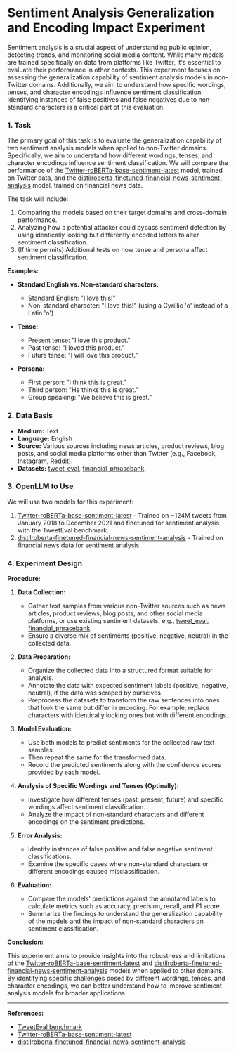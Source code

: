 # Sentiment Analysis Generalization and Encoding Impact Experiment

Sentiment analysis is a crucial aspect of understanding public opinion, detecting trends, and monitoring social media content. While many models are trained specifically on data from platforms like Twitter, it's essential to evaluate their performance in other contexts. This experiment focuses on assessing the generalization capability of sentiment analysis models in non-Twitter domains. Additionally, we aim to understand how specific wordings, tenses, and character encodings influence sentiment classification. Identifying instances of false positives and false negatives due to non-standard characters is a critical part of this evaluation.

### 1. Task

The primary goal of this task is to evaluate the generalization capability of two sentiment analysis models when applied to non-Twitter domains. Specifically, we aim to understand how different wordings, tenses, and character encodings influence sentiment classification. We will compare the performance of the [Twitter-roBERTa-base-sentiment-latest](https://huggingface.co/cardiffnlp/twitter-roberta-base-sentiment-latest) model, trained on Twitter data, and the [distilroberta-finetuned-financial-news-sentiment-analysis](https://huggingface.co/mrm8488/distilroberta-finetuned-financial-news-sentiment-analysis) model, trained on financial news data.

The task will include:

1. Comparing the models based on their target domains and cross-domain performance.
2. Analyzing how a potential attacker could bypass sentiment detection by using identically looking but differently encoded letters to alter sentiment classification.
3. (If time permits) Additional tests on how tense and persona affect sentiment classification.

**Examples:**

- **Standard English vs. Non-standard characters:**
  - Standard English: "I love this!"
  - Non-standard character: "I lоve this!" (using a Cyrillic 'о' instead of a Latin 'o')
- **Tense:**

  - Present tense: "I love this product."
  - Past tense: "I loved this product."
  - Future tense: "I will love this product."

- **Persona:**
  - First person: "I think this is great."
  - Third person: "He thinks this is great."
  - Group speaking: "We believe this is great."

### 2. Data Basis

- **Medium:** Text
- **Language:** English
- **Source:** Various sources including news articles, product reviews, blog posts, and social media platforms other than Twitter (e.g., Facebook, Instagram, Reddit).
- **Datasets:** [tweet_eval](https://huggingface.co/datasets/tweet_eval), [financial_phrasebank](https://huggingface.co/datasets/takala/financial_phrasebank).

### 3. OpenLLM to Use

We will use two models for this experiment:

1. [Twitter-roBERTa-base-sentiment-latest](https://huggingface.co/cardiffnlp/twitter-roberta-base-sentiment-latest) - Trained on ~124M tweets from January 2018 to December 2021 and finetuned for sentiment analysis with the TweetEval benchmark.
2. [distilroberta-finetuned-financial-news-sentiment-analysis](https://huggingface.co/mrm8488/distilroberta-finetuned-financial-news-sentiment-analysis) - Trained on financial news data for sentiment analysis.

### 4. Experiment Design

**Procedure:**

1. **Data Collection:**

   - Gather text samples from various non-Twitter sources such as news articles, product reviews, blog posts, and other social media platforms, or use existing sentiment datasets, e.g., [tweet_eval](https://huggingface.co/datasets/tweet_eval), [financial_phrasebank](https://huggingface.co/datasets/takala/financial_phrasebank).
   - Ensure a diverse mix of sentiments (positive, negative, neutral) in the collected data.

2. **Data Preparation:**

   - Organize the collected data into a structured format suitable for analysis.
   - Annotate the data with expected sentiment labels (positive, negative, neutral), if the data was scraped by ourselves.
   - Preprocess the datasets to transform the raw sentences into ones that look the same but differ in encoding. For example, replace characters with identically looking ones but with different encodings.

3. **Model Evaluation:**

   - Use both models to predict sentiments for the collected raw text samples.
   - Then repeat the same for the transformed data.
   - Record the predicted sentiments along with the confidence scores provided by each model.

4. **Analysis of Specific Wordings and Tenses (Optinally):**

   - Investigate how different tenses (past, present, future) and specific wordings affect sentiment classification.
   - Analyze the impact of non-standard characters and different encodings on the sentiment predictions.

5. **Error Analysis:**

   - Identify instances of false positive and false negative sentiment classifications.
   - Examine the specific cases where non-standard characters or different encodings caused misclassification.

6. **Evaluation:**

   - Compare the models' predictions against the annotated labels to calculate metrics such as accuracy, precision, recall, and F1 score.
   - Summarize the findings to understand the generalization capability of the models and the impact of non-standard characters on sentiment classification.

<!---
**Testing with Common LLMs (Optinally):**

To contextualize the results, we will also evaluate how other common sentiment analysis models (e.g., GPT-3, etc.) perform on the same task. This will help in understanding whether the issues observed are specific to the selected models or are common across different models. Since the two main targeted models are both BERT-based, it is important to determine if the issues are related to the architecture itself.

-->

**Conclusion:**

This experiment aims to provide insights into the robustness and limitations of the [Twitter-roBERTa-base-sentiment-latest](https://huggingface.co/cardiffnlp/twitter-roberta-base-sentiment-latest) and [distilroberta-finetuned-financial-news-sentiment-analysis](https://huggingface.co/mrm8488/distilroberta-finetuned-financial-news-sentiment-analysis) models when applied to other domains. By identifying specific challenges posed by different wordings, tenses, and character encodings, we can better understand how to improve sentiment analysis models for broader applications.

---

**References:**

- [TweetEval benchmark](https://github.com/cardiffnlp/tweeteval)
- [Twitter-roBERTa-base-sentiment-latest](https://huggingface.co/cardiffnlp/twitter-roberta-base-sentiment-latest)
- [distilroberta-finetuned-financial-news-sentiment-analysis](https://huggingface.co/mrm8488/distilroberta-finetuned-financial-news-sentiment-analysis)
